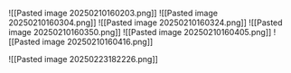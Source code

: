 	
![[Pasted image 20250210160203.png]]
![[Pasted image 20250210160304.png]]
![[Pasted image 20250210160324.png]]
![[Pasted image 20250210160350.png]]
![[Pasted image 20250210160405.png]]
![[Pasted image 20250210160416.png]]



![[Pasted image 20250223182226.png]]
